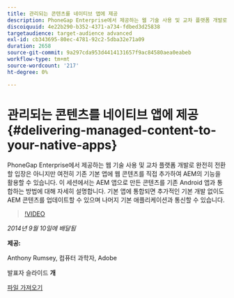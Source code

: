 ```yaml
---
title: 관리되는 콘텐츠를 네이티브 앱에 제공
description: PhoneGap Enterprise에서 제공하는 웹 기술 사용 및 교차 플랫폼 개발로 완전히 전환할 입장은 아니지만 여전히 기존 기본 앱에 웹 콘텐츠를 직접 추가하여 AEM의 기능을 활용할 수 있습니다. 이 세션에서는 AEM 앱으로 만든 콘텐츠를 기존 Android 앱과 통합하는 방법에 대해 자세히 설명합니다. 기본 앱에 통합되면 추가적인 기본 개발 없이도 AEM 콘텐츠를 업데이트할 수 있으며 나머지 기본 애플리케이션과 통신할 수 있습니다.
discoiquuid: 4e22b290-b352-4371-a734-fdbed3d25838
targetaudience: target-audience advanced
exl-id: cb343695-80ec-4781-92c2-5dba32e71a09
duration: 2658
source-git-commit: 9a297cda953d4414131657f9ac84580aea0eabeb
workflow-type: tm+mt
source-wordcount: '217'
ht-degree: 0%

---
```


# 관리되는 콘텐츠를 네이티브 앱에 제공{#delivering-managed-content-to-your-native-apps}

PhoneGap Enterprise에서 제공하는 웹 기술 사용 및 교차 플랫폼 개발로 완전히 전환할 입장은 아니지만 여전히 기존 기본 앱에 웹 콘텐츠를 직접 추가하여 AEM의 기능을 활용할 수 있습니다. 이 세션에서는 AEM 앱으로 만든 콘텐츠를 기존 Android 앱과 통합하는 방법에 대해 자세히 설명합니다. 기본 앱에 통합되면 추가적인 기본 개발 없이도 AEM 콘텐츠를 업데이트할 수 있으며 나머지 기본 애플리케이션과 통신할 수 있습니다.

>[!VIDEO](https://video.tv.adobe.com/v/19467/?quality=9)

*2014년 9월 10일에 배달됨*

**제공:**

Anthony Rumsey, 컴퓨터 과학자, Adobe

발표자 슬라이드 **개**

[파일 가져오기](assets/9-10-2014-delivering-managed-content-to-your-native-apps.pdf)
<!--
[Get back to the Overview](https://helpx.adobe.com/experience-manager/kt/eseminars/gems/aem-index.html)
-->
